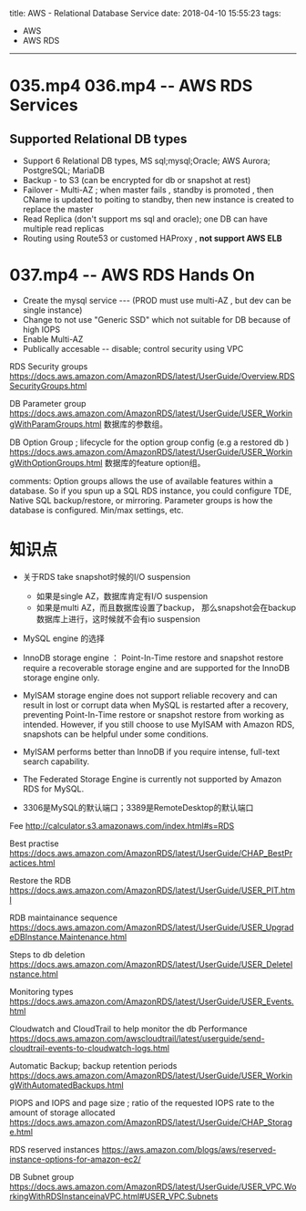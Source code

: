 title: AWS - Relational Database Service
date: 2018-04-10 15:55:23
tags:
- AWS
- AWS RDS
---

# 035.mp4 036.mp4 -- AWS RDS Services

## Supported Relational DB types

* Support 6 Relational DB types, MS sql;mysql;Oracle; AWS Aurora; PostgreSQL; MariaDB
* Backup - to S3 (can be encrypted for db or snapshot at rest)
* Failover - Multi-AZ ; when master fails , standby is promoted , then CName is updated to poiting to standby, then new instance is created to replace the master
* Read Replica (don't support ms sql and oracle); one DB can have multiple read replicas
* Routing using Route53 or customed HAProxy , __not support AWS ELB__


# 037.mp4 -- AWS RDS Hands On


* Create the mysql service --- (PROD must use multi-AZ , but dev can be single instance)
* Change to not use "Generic SSD" which not suitable for DB because of high IOPS
* Enable Multi-AZ
* Publically accesable -- disable; control security using VPC

RDS Security groups
https://docs.aws.amazon.com/AmazonRDS/latest/UserGuide/Overview.RDSSecurityGroups.html

DB Parameter group
https://docs.aws.amazon.com/AmazonRDS/latest/UserGuide/USER_WorkingWithParamGroups.html
数据库的参数组。

DB Option Group ; lifecycle for the option group config (e.g a restored db )
https://docs.aws.amazon.com/AmazonRDS/latest/UserGuide/USER_WorkingWithOptionGroups.html
数据库的feature option组。

comments:
Option groups allows the use of available features within a database. So if you spun up a SQL RDS instance, you could configure TDE, Native SQL backup/restore, or mirroring. Parameter groups is how the database is configured. Min/max settings, etc.


# 知识点

* 关于RDS take snapshot时候的I/O suspension
   * 如果是single AZ，数据库肯定有I/O suspension
   * 如果是multi AZ，而且数据库设置了backup， 那么snapshot会在backup数据库上进行，这时候就不会有io suspension

* MySQL engine 的选择

 * InnoDB storage engine ：  Point-In-Time restore and snapshot restore require a recoverable storage engine and are supported for the InnoDB storage engine only.
 * MyISAM storage engine does not support reliable recovery and can result in lost or corrupt data when MySQL is restarted after a recovery, preventing Point-In-Time restore or snapshot restore from working as intended. However, if you still choose to use MyISAM with Amazon RDS, snapshots can be helpful under some conditions.
 * MyISAM performs better than InnoDB if you require intense, full-text search capability.
 * The Federated Storage Engine is currently not supported by Amazon RDS for MySQL.

* 3306是MySQL的默认端口；3389是RemoteDesktop的默认端口



Fee
http://calculator.s3.amazonaws.com/index.html#s=RDS

Best practise
https://docs.aws.amazon.com/AmazonRDS/latest/UserGuide/CHAP_BestPractices.html

Restore the RDB
https://docs.aws.amazon.com/AmazonRDS/latest/UserGuide/USER_PIT.html

RDB maintainance sequence
https://docs.aws.amazon.com/AmazonRDS/latest/UserGuide/USER_UpgradeDBInstance.Maintenance.html

Steps to db deletion
https://docs.aws.amazon.com/AmazonRDS/latest/UserGuide/USER_DeleteInstance.html

Monitoring types
https://docs.aws.amazon.com/AmazonRDS/latest/UserGuide/USER_Events.html


Cloudwatch and CloudTrail to help monitor the db Performance
https://docs.aws.amazon.com/awscloudtrail/latest/userguide/send-cloudtrail-events-to-cloudwatch-logs.html



Automatic Backup; backup retention periods
https://docs.aws.amazon.com/AmazonRDS/latest/UserGuide/USER_WorkingWithAutomatedBackups.html

PIOPS and IOPS and page size ; ratio of the requested IOPS rate to the amount of storage allocated
https://docs.aws.amazon.com/AmazonRDS/latest/UserGuide/CHAP_Storage.html


RDS reserved instances
https://aws.amazon.com/blogs/aws/reserved-instance-options-for-amazon-ec2/


DB Subnet group
https://docs.aws.amazon.com/AmazonRDS/latest/UserGuide/USER_VPC.WorkingWithRDSInstanceinaVPC.html#USER_VPC.Subnets
